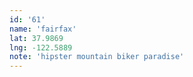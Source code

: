 ```yaml
---
id: '61'
name: 'fairfax'
lat: 37.9869
lng: -122.5889
note: 'hipster mountain biker paradise'
---
```

